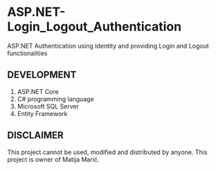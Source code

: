 # ASP.NET-Login_Logout_Authentication
ASP.NET Authentication using Identity and providing Login and Logout functionalities

## DEVELOPMENT

1. ASP.NET Core
2. C# programming language
3. Microsoft SQL Server
4. Entity Framework

## DISCLAIMER
This project cannot be used, modified and distributed by anyone. This project is owner of Matija Marić.

